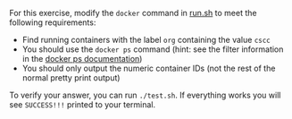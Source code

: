 For this exercise, modify the `docker` command in [run.sh](run.sh) to meet the following
requirements:
* Find running containers with the label `org` containing the value `cscc`
* You should use the `docker ps` command (hint: see the filter information in the [docker ps documentation](https://docs.docker.com/engine/reference/commandline/ps/))
* You should only output the numeric container IDs (not the rest of the normal pretty print output)

To verify your answer, you can run `./test.sh`.  If everything works you will see `SUCCESS!!!`
printed to your terminal.
